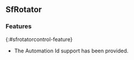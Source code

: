 ## SfRotator

### Features
{:#sfrotatorcontrol-feature} 

* The Automation Id support has been provided.

